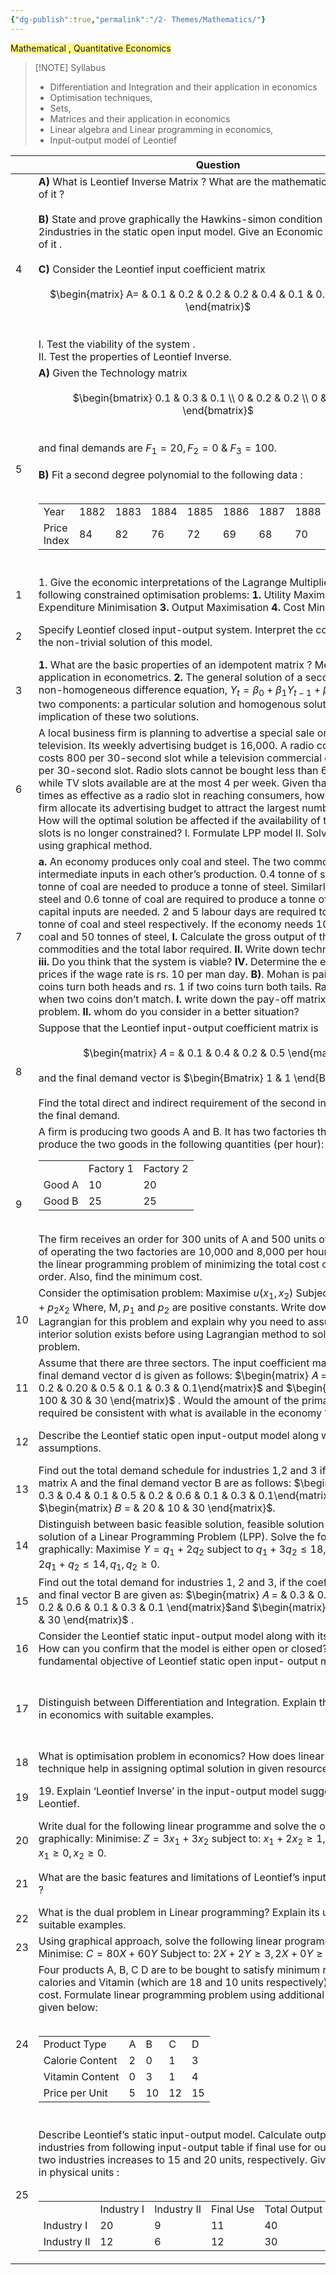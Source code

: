 ```yaml
---
{"dg-publish":true,"permalink":"/2- Themes/Mathematics/"}
---
```


<span style="background:#fff88f">Mathematical , Quantitative Economics</span>

> [!NOTE] Syllabus
> - Differentiation and Integration and their application in economics
> - Optimisation techniques,   
> - Sets,   
> - Matrices and their application in economics
> - Linear algebra and Linear programming in economics, 
> - Input-output model of Leontief
> 

|     | Question                                                                                                                                                                                                                                                                                                                                                                                                                                                                                                                                                                                                                                                                                                                                                                                                                                                                                                                                                                                                                  | Topic                                                              | Year | Marks  | Words |
| --- | ------------------------------------------------------------------------------------------------------------------------------------------------------------------------------------------------------------------------------------------------------------------------------------------------------------------------------------------------------------------------------------------------------------------------------------------------------------------------------------------------------------------------------------------------------------------------------------------------------------------------------------------------------------------------------------------------------------------------------------------------------------------------------------------------------------------------------------------------------------------------------------------------------------------------------------------------------------------------------------------------------------------------- | ------------------------------------------------------------------ | ---- | ------ | ----- |
| 4   | **A)** What is Leontief Inverse Matrix ? What are the mathematical properties of it ? <br><br>**B)** State and prove graphically the Hawkins-simon condition in case of $2\times 2$industries in the static open input model. Give an Economic interpretation of it . <br><br>**C)** Consider the Leontief input coefficient matrix<br> <br> <center>$\begin{matrix} A= &  0.1 & 0.2 &  0.2 &  0.2 & 0.4 & 0.1 & 0.3 &  0.1 &  0.6 \end{matrix}$ </center><br><br>I. Test the viability of the system . <br>II. Test the properties of Leontief Inverse.                                                                                                                                                                                                                                                                                                                                                                                                                                                                  | Input-output model of Leontief                                     | 2022 | 7+10+8 | 300   |
| 5   | **A)** Given the Technology matrix<br> <br><center>$\begin{bmatrix}  0.1 & 0.3 & 0.1  \\ 0 & 0.2 & 0.2 \\ 0 & 0 & 0.3   \end{bmatrix}$</center><br><br>and final demands are $F_1=20 , F_2= 0$ & $F_3= 100$. <br><br>**B)** Fit a second degree polynomial to the following data :<br> <br><table><tr><td>Year</td><td>1882</td><td>1883</td><td>1884</td><td>1885</td><td>1886</td><td>1887</td><td>1888</td><td>1889</td><td>1890</td></tr><tr><td>Price Index</td><td>84</td><td>82</td><td>76</td><td>72</td><td>69</td><td>68</td><td>70</td><td>72</td><td>73</td></tr></table> <br>                                                                                                                                                                                                                                                                                                                                                                                                                                | Matrices and their application in economics                        | 2021 | 8+10   | 200   |
| 1   | 1. Give the economic interpretations of the Lagrange Multiplier for the following constrained optimisation problems: **1.** Utility Maximisation **2.** Expenditure Minimisation **3.** Output Maximisation **4.** Cost Minimisation                                                                                                                                                                                                                                                                                                                                                                                                                                                                                                                                                                                                                                                                                                                                                                                      | Optimisation techniques                                            |      |        |       |
| 2   | Specify Leontief closed input-output system. Interpret the conditions for the non-trivial solution of this model.                                                                                                                                                                                                                                                                                                                                                                                                                                                                                                                                                                                                                                                                                                                                                                                                                                                                                                         | Input-output model of Leontief                                     | 2023 | 10     |       |
| 3   | **1.** What are the basic properties of an idempotent matrix ? Mention its application in econometrics. **2.** The general solution of a second-order non-homogeneous difference equation, $Y_t=\beta_0+ \beta_1Y_{t-1}+\beta_2Y_{t-2}$, has two components: a particular solution and homogenous solution. Explain the implication of these two solutions.                                                                                                                                                                                                                                                                                                                                                                                                                                                                                                                                                                                                                                                               | Matrices and their application in economics                        | 2023 | 8+7    |       |
| 6   | A local business firm is planning to advertise a special sale on radio and television. Its weekly advertising budget is 16,000. A radio commercial costs 800 per 30-second slot while a television commercial costs 4,000 per 30-second slot. Radio slots cannot be bought less than 6 in number while TV slots available are at the most 4 per week. Given that a TV slot is 6 times as effective as a radio slot in reaching consumers, how should the firm allocate its advertising budget to attract the largest number of them? How will the optimal solution be affected if the availability of the television slots is no longer constrained?  I. Formulate LPP model II. Solve the above using graphical method.                                                                                                                                                                                                                                                                                                  | Matrices and their application in economics                        | 2021 | 10+15  | 300   |
| 7   | **a.** An economy produces only coal and steel. The two commodities serve as intermediate inputs in each other’s production. 0.4 tonne of steel and 0.7 tonne of coal are needed to produce a tonne of steel. Similarly, 0.1 tonne of steel and 0.6 tonne of coal are required to produce a tonne of coal. No capital inputs are needed. 2 and 5 labour days are required to produce a tonne of coal and steel respectively. If the economy needs 100 tonnes of coal and 50 tonnes of steel, **I.** Calculate the gross output of the two commodities and the total labor required. **II.** Write down technology matrix. **iii.** Do you think that the system is viable? **IV.** Determine the equilibrium prices if the wage rate is rs. 10 per man day. **B)**. Mohan is paid rs. 8 if two coins turn both heads and rs. 1 if two coins turn both tails. Ram is paid rs. 3 when two coins don’t match. **I.** write down the pay-off matrix of the above problem. **II.** whom do you consider in a better situation? | Matrices and their application in economics                        | 2020 | 15+10  | 300   |
| 8   | Suppose that the Leontief input-output coefficient matrix is <br><br><center>$\begin{matrix} 𝐴 =  & 0.1 &  0.4 &  0.2 &  0.5 \end{matrix}$ </center><br>and the final demand vector is  $\begin{Bmatrix} 1  & 1 \end{Bmatrix}$. <br><br>Find the total direct and indirect requirement of the second input to satisfy the final demand.                                                                                                                                                                                                                                                                                                                                                                                                                                                                                                                                                                                                                                                                                  | Matrices and their application in economics                        | 2019 | 5      | 100   |
| 9   | A firm is producing two goods A and B. It has two factories that jointly produce the two goods in the following quantities (per hour):  <br> <table><tr><td></td><td>Factory 1</td><td>Factory 2</td></tr><tr><td>Good A</td><td>10</td><td>20</td></tr><tr><td>Good B</td><td>25</td><td>25</td></tr></table><br>The firm receives an order for 300 units of A and 500 units of B. The costs of operating the two factories are 10,000 and 8,000 per hour. Formulate the linear programming problem of minimizing the total cost of meeting this order. Also, find the minimum cost.<br>                                                                                                                                                                                                                                                                                                                                                                                                                                 | Matrices and their application in economics                        | 2019 | 10     | 150   |
| 10  | Consider the optimisation problem:  Maximise $u(x_1,x_2)$ Subject to $M = p_1x_1 + p_2x_2$ Where, M, $p_1$ and $p_2$ are positive constants. Write down the Lagrangian for this problem and explain why you need to assume that an interior solution exists before using Lagrangian method to solve the problem.                                                                                                                                                                                                                                                                                                                                                                                                                                                                                                                                                                                                                                                                                                          | Optimisation techniques                                            | 2018 | 5      | 100   |
| 11  | Assume that there are three sectors. The input coefficient matrix A and the final demand vector d is given as follows:  $\begin{matrix} 𝐴 = &  0.3 &  0.4  & 0.2 &  0.20  & 0.5  & 0.1 & 0.3 &  0.1\end{matrix}$  and $\begin{matrix} 𝑑 = &  100 &  30  & 30 \end{matrix}$  . Would the amount of the primary input required be consistent with what is available in the economy ?                                                                                                                                                                                                                                                                                                                                                                                                                                                                                                                                                                                                                                      | Input-output model of Leontief                                     | 2018 | 15     | 200   |
| 12  | Describe the Leontief static open input-output model along with its assumptions.                                                                                                                                                                                                                                                                                                                                                                                                                                                                                                                                                                                                                                                                                                                                                                                                                                                                                                                                          | Input-output model of Leontief                                     | 2017 | 5      | 75    |
| 13  | Find out the total demand schedule for industries 1,2 and 3 if coefficient matrix A and the final demand vector B are as follows:  $\begin{matrix} 𝐴 = & 0.3  & 0.4  & 0.1 & 0.5 & 0.2 & 0.6 & 0.1 & 0.3 & 0.1\end{matrix}$  and $\begin{matrix} 𝐵 = & 20 & 10 & 30 \end{matrix}$.                                                                                                                                                                                                                                                                                                                                                                                                                                                                                                                                                                                                                                                                                                                                      | Matrices and their application in economics                        | 2017 | 15     | 200   |
| 14  | Distinguish between basic feasible solution, feasible solution and optimal solution of a Linear Programming Problem (LPP). Solve the following LPP graphically: Maximise $Y = q_1 + 2q_2$ subject to $q_1+3q_2 \leq 18 ,  q_1 + q_2  \leq 8 , 2q_1+q_2 \leq 14 ,  q_1, q_2 \geq 0$.                                                                                                                                                                                                                                                                                                                                                                                                                                                                                                                                                                                                                                                                                                                                       | Linear programming                                                 | 2016 | 20     | 300   |
| 15  | Find out the total demand for industries 1, 2 and 3, if the coefficient matrix A and final vector B are given as:  $\begin{matrix} 𝐴 = & 0.3 & 0.4 & 0.1 & 0.5 & 0.2 & 0.6 &  0.1 & 0.3 & 0.1 \end{matrix}$and $\begin{matrix} 𝐵 = & 20 &  10 & 30 \end{matrix}$ .                                                                                                                                                                                                                                                                                                                                                                                                                                                                                                                                                                                                                                                                                                                                                      | Matrices and their application in economics                        | 2015 | 5      | 75    |
| 16  | Consider the Leontief static input-output model along with its assumptions. How can you confirm that the model is either open or closed? State the fundamental objective of Leontief static open input- output model.                                                                                                                                                                                                                                                                                                                                                                                                                                                                                                                                                                                                                                                                                                                                                                                                     | Input-output model of Leontief                                     | 2015 | 8      | 100   |
| 17  | Distinguish between Differentiation and Integration. Explain their application in economics with suitable examples.                                                                                                                                                                                                                                                                                                                                                                                                                                                                                                                                                                                                                                                                                                                                                                                                                                                                                                       | Differentiation and Integration and their application in economics | 2014 | 15     | 200   |
| 18  | What is optimisation problem in economics? How does linear programming technique help in assigning optimal solution in given resource use? Explain.                                                                                                                                                                                                                                                                                                                                                                                                                                                                                                                                                                                                                                                                                                                                                                                                                                                                       | Optimisation techniques                                            | 2014 | 25     | 300   |
| 19  | 19. Explain ‘Leontief Inverse’ in the input-output model suggested by W.W. Leontief.                                                                                                                                                                                                                                                                                                                                                                                                                                                                                                                                                                                                                                                                                                                                                                                                                                                                                                                                      | Input-output model of Leontief                                     | 2013 | 5      | 50    |
| 20  | Write dual for the following linear programme and solve the obtained dual graphically:  Minimise: $Z = 3x_1 +3x_2$ subject to: $x_1 + 2x_2 \geq 1 ,  2x_1 + x_ 2 \geq 1 ,  x_1 \geq 0,x_2 \geq 0$.                                                                                                                                                                                                                                                                                                                                                                                                                                                                                                                                                                                                                                                                                                                                                                                                                        | Linear programming                                                 | 2013 | 15     | 150   |
| 21  | What are the basic features and limitations of Leontief’s input- output model ?                                                                                                                                                                                                                                                                                                                                                                                                                                                                                                                                                                                                                                                                                                                                                                                                                                                                                                                                           | Input-output model of Leontief                                     | 2012 | 5      | 50    |
| 22  | What is the dual problem in Linear programming? Explain its use with suitable examples.                                                                                                                                                                                                                                                                                                                                                                                                                                                                                                                                                                                                                                                                                                                                                                                                                                                                                                                                   | Linear programming                                                 | 2012 | 2      | 150   |
| 23  | Using graphical approach, solve the following linear programming problem:  Minimise: $C = 80X + 60Y$ Subject to: $2X + 2Y \geq 3 , 2X+0Y \geq 1 X, Y \geq  0$.                                                                                                                                                                                                                                                                                                                                                                                                                                                                                                                                                                                                                                                                                                                                                                                                                                                            | Linear programming                                                 | 2011 | 5      | 150   |
| 24  | Four products A, B, C D are to be bought to satisfy minimum requirements of calories and Vitamin (which are 18 and 10 units respectively) at minimum cost. Formulate linear programming problem using additional information given below:<br><center> <br> <table><tr><td>Product Type</td><td>A</td><td>B</td><td>C</td><td>D</td></tr><tr><td>Calorie Content</td><td>2</td><td>0</td><td>1</td><td>3</td></tr><tr><td>Vitamin Content</td><td>0</td><td>3</td><td>1</td><td>4</td></tr><tr><td>Price per Unit</td><td>5</td><td>10</td><td>12</td><td>15</td></tr></table><br></center>                                                                                                                                                                                                                                                                                                                                                                                                                                | Matrices and their application in economics                        | 2010 | 15     | 150   |
| 25  | Describe Leontief’s static input-output model. Calculate outputs of two industries from following input-output table if final use for outputs of the two industries increases to 15 and 20 units, respectively. Given figures are in physical units : <br> <br> <center><table><tr><td></td><td>Industry I</td><td>Industry II</td><td>Final Use</td><td>Total Output</td></tr><tr><td>Industry I</td><td>20</td><td>9</td><td>11</td><td>40</td></tr><tr><td>Industry II</td><td>12</td><td>6</td><td>12</td><td>30</td></tr></table></center>                                                                                                                                                                                                                                                                                                                                                                                                                                                                           | Input-output model of Leontief                                     | 2010 | 30     | 500   |





